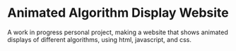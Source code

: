# Animated Algorithm Display Website
A work in progress personal project, making a website that shows animated displays of different algorithms, using html, javascript, and css.
